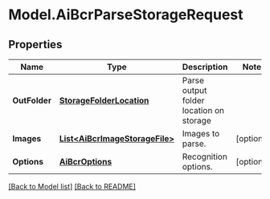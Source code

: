 # Model.AiBcrParseStorageRequest
## Properties
Name | Type | Description | Notes
------------ | ------------- | ------------- | -------------
**OutFolder** | [**StorageFolderLocation**](StorageFolderLocation.md) | Parse output folder location on storage              | 
**Images** | [**List&lt;AiBcrImageStorageFile&gt;**](AiBcrImageStorageFile.md) | Images to parse.              | [optional] 
**Options** | [**AiBcrOptions**](AiBcrOptions.md) | Recognition options.              | [optional] 



[[Back to Model list]](Models.doc) [[Back to README]](README.md)


